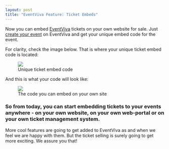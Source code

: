 ```yaml
---
layout: post
title: "EventViva Feature: Ticket Embeds"
---
```


Now you can embed [EventViva](http://eventviva.com) tickets on your own website for sale. Just [create your event](http://eventviva.com/create) on EventViva and get your unique embed code for the event.

For clarity, check the image below. That is where your unique ticket embed code is located:
<figure class="minified">
	<img src="{{ site.url }}/images/embedcode.png">
	<figcaption>Unique ticket embed code</figcaption>
</figure>

And this is what your code will look like:
<figure class="minified">
	<img src="{{ site.url }}/images/embedcode2.png">
	<figcaption>The code you can embed on your own site</figcaption>
</figure>

### So from today, you can start embedding tickets to your events anywhere - on your own website, on your own web-portal or on your own ticket management system.

More cool features are going to get added to EventViva as and when we feel we are happy with them. But the ticket selling is surely going to get more exciting. We assure you that!
